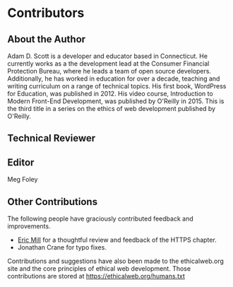 # Contributors

## About the Author

Adam D. Scott is a developer and educator based in Connecticut. He currently works as a the development lead at the Consumer Financial Protection Bureau, where he leads a team of open source developers. Additionally, he has worked in education for over a decade, teaching and writing curriculum on a range of technical topics. His first book, WordPress for Education, was published in 2012. His video course, Introduction to Modern Front-End Development, was published by O'Reilly in 2015. This is the third title in a series on the ethics of web development published by O'Reilly.

## Technical Reviewer


## Editor

Meg Foley

## Other Contributions

The following people have graciously contributed feedback and improvements.

- [Eric Mill](https://konklone.com/) for a thoughtful review and feedback of the HTTPS chapter.
- Jonathan Crane for typo fixes.

Contributions and suggestions have also been made to the ethicalweb.org site and the core principles of ethical web development. Those contributions are stored at <https://ethicalweb.org/humans.txt>

